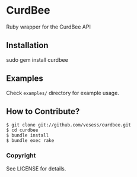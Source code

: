 # CurdBee

Ruby wrapper for the CurdBee API

## Installation

sudo gem install curdbee
    
## Examples

Check `examples/` directory for example usage.

## How to Contribute? 
 
    $ git clone git://github.com/vesess/curdbee.git
    $ cd curdbee
    $ bundle install
    $ bundle exec rake
    
### Copyright

See LICENSE for details.
